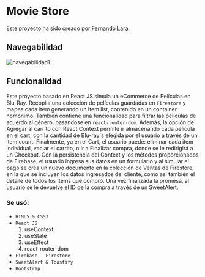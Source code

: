 # Movie Store

Este proyecto ha sido creado por [Fernando Lara](https://www.linkedin.com/in/fernando-agust%C3%ADn-lara-929539241/).

## Navegabilidad

![navegabilidad1](https://user-images.githubusercontent.com/80276829/209209696-6dc28afe-e56a-4b16-9025-cec2d2ee3943.gif)

## Funcionalidad

Este proyecto basado en React JS simula un eCommerce de Películas en Blu-Ray. Recopila una colección de películas guardadas en `Firestore` y mapea cada item generando un Item list, contenido en un container homónimo. También contiene una funcionalidad para filtrar las películas de acuerdo al género, basandose en `react-router-dom`.
Además, la opción de Agregar al carrito con React Context permite ir almacenando cada película en el cart, con la cantidad de Blu-ray´s elegida por el usuario a través de un item count. 
Finalmente, ya en el Cart, el usuario puede: eliminar cada item individual, vaciar el carrito, o ir a Finalizar compra, donde se le redirigirá a un Checkout. Con la persistencia del Context y los métodos proporcionados de Firebase, el usuario ingresa sus datos en un formulario y al simular el pago se crea un nuevo documento en la colección de Ventas de Firestore, en la que se incluyen los datos ingresados del cliente, como así también el detalle de todos los items que compró.
Una vez finalizada la promesa, al usuario se le devuelve el ID de la compra a través de un SweetAlert.

### Se usó:
* `HTML5 & CSS3`
* `React JS`
   1. useContext: 
   2. useState
   3. useEffect
   4. react-router-dom
* `Firebase - Firestore`
* `SweetAlert & Toastify`
* `Bootstrap`



